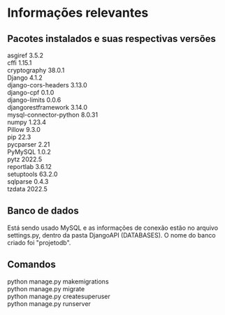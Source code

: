 # Informações relevantes

## Pacotes instalados e suas respectivas versões

asgiref                3.5.2<br />
cffi                   1.15.1<br />
cryptography           38.0.1<br />
Django                 4.1.2<br />
django-cors-headers    3.13.0<br />
django-cpf             0.1.0<br />
django-limits          0.0.6<br />
djangorestframework    3.14.0<br />
mysql-connector-python 8.0.31<br />
numpy                  1.23.4<br />
Pillow                 9.3.0<br />
pip                    22.3<br />
pycparser              2.21<br />
PyMySQL                1.0.2<br />
pytz                   2022.5<br />
reportlab              3.6.12<br />
setuptools             63.2.0<br />
sqlparse               0.4.3<br />
tzdata                 2022.5

## Banco de dados

Está sendo usado MySQL e as informações de conexão estão no arquivo settings.py, dentro da pasta DjangoAPI (DATABASES). O nome do banco criado foi "projetodb".

## Comandos 

python manage.py makemigrations<br />
python manage.py migrate<br />
python manage.py createsuperuser<br />
python manage.py runserver



